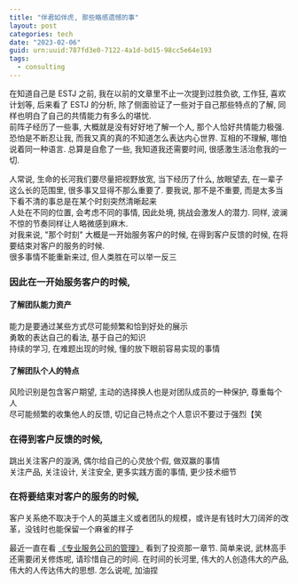 ```yaml
---
title: "伴君如伴虎, 那些略感遗憾的事"
layout: post
categories: tech
date: "2023-02-06"
guid: urn:uuid:787fd3e0-7122-4a1d-bd15-98cc5e64e193
tags:
  - consulting
---
```


在知道自己是 ESTJ 之前, 我在以前的文章里不止一次提到过胜负欲, 工作狂, 喜欢计划等, 后来看了 ESTJ 的分析, 除了侧面验证了一些对于自己那些特点的了解, 同样也明白了自己的共情能力有多么的堪忧.  
前阵子经历了一些事, 大概就是没有好好地了解一个人, 那个人恰好共情能力极强. 恐怕是不断忍让我, 而我又真的真的不知道怎么表达内心世界. 互相的不理解, 哪怕说着同一种语言. 总算是自愈了一些, 我知道我还需要时间, 很感激生活治愈我的一切.    

人常说, 生命的长河我们要尽量把视野放宽, 当下经历了什么, 放眼望去, 在一辈子这么长的范围里, 很多事又显得不那么重要了. 要我说, 那不是不重要, 而是太多当下看不清的事总是在某个时刻突然清晰起来   
人处在不同的位置, 会考虑不同的事情, 因此处境, 挑战会激发人的潜力. 同样, 波澜不惊的节奏同样让人略微感到麻木.  
对我来说, "那个时刻" 大概是一开始服务客户的时候, 在得到客户反馈的时候, 在将要结束对客户的服务的时候.  
很多事情不能重新来过, 但人类胜在可以举一反三

### 因此在一开始服务客户的时候,
#### 了解团队能力资产
能力是要通过某些方式尽可能频繁和恰到好处的展示    
勇敢的表达自己的看法, 基于自己的知识   
持续的学习, 在难题出现的时候, 懂的放下眼前容易实现的事情  

#### 了解团队个人的特点
风险识别是包含客户期望, 主动的选择换人也是对团队成员的一种保护, 尊重每个人  
尽可能频繁的收集他人的反馈, 切记自己特点之个人意识不要过于强烈【笑  

### 在得到客户反馈的时候,
跳出关注客户的漩涡, 偶尔给自己的心灵放个假, 做双赢的事情  
关注产品, 关注设计, 关注安全, 更多实践方面的事情, 更少技术细节

### 在将要结束对客户的服务的时候,
客户关系绝不取决于个人的英雄主义或者团队的规模，或许是有钱时大刀阔斧的改革，没钱时也能保留一个麻雀的样子

最近一直在看 [《专业服务公司的管理》](https://book.douban.com/subject/30230309/) 看到了投资那一章节. 简单来说, 武林高手还需要闭关修炼呢, 请珍惜自己的时间. 
在时间的长河里, 伟大的人创造伟大的产品, 伟大的人传达伟大的思想. 怎么说呢, 加油捏
